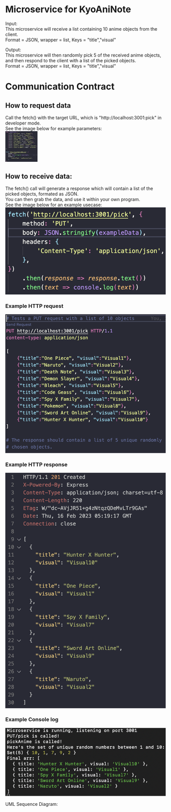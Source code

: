 # Microservice for KyoAniNote

Input:<br>
This microservice will receive a list containing 10 anime objects from the client.<br>
Format = JSON, wrapper = list, Keys = "title","visual"

Output:<br>
This microservice will then randomly pick 5 of the received anime objects, and then respond to the client with a list of the picked objects.<br>
Format = JSON, wrapper = list, Keys = "title","visual"

# Communication Contract

## How to request data

Call the fetch() with the target URL, which is "http://localhost:3001:pick" in developer mode.<br>
See the image below for example parameters: <br>
<img src="screenshots/dataRequest.png" width="20%" height = "20%">

## How to receive data:

The fetch() call will generate a response which will contain a list of the picked objects, formated as JSON.<br>
You can then grab the data, and use it within your own program.<br>
See the image below for an example usecase:
<img src="screenshots/dataReceive.png">

### Example HTTP request
<img src="screenshots/exampleRequest.png">

### Example HTTP response
<img src="screenshots/exampleResponse.png">

### Example Console log
<img src="screenshots/exampleConsoleLog.png">

UML Sequence Diagram:
